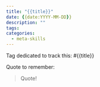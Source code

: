 ```yaml
---
title: "{{title}}"
date: {{date:YYYY-MM-DD}}
description: ""
tags: 
categories:
  - meta-skills
---
```


Tag dedicated to track this: #{{title}}  

Quote to remember:

> Quote!
